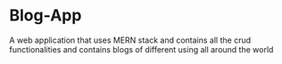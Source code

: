 # Blog-App

A web application that uses MERN stack and contains all the crud functionalities and contains blogs of different using all around the world
